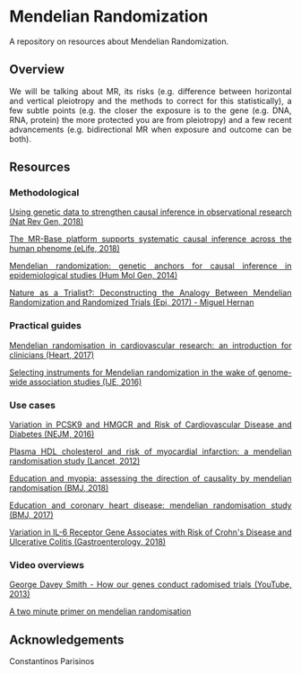 # Mendelian Randomization

<div align="justify">

A repository on resources about Mendelian Randomization.

## Overview

We will be talking about MR, its risks (e.g. difference between horizontal and vertical pleiotropy and the methods to correct for this statistically), a few subtle points (e.g. the closer the exposure is to the gene (e.g. DNA, RNA, protein) the more protected you are from pleiotropy) and a few recent advancements (e.g. bidirectional MR when exposure and outcome can be both).

## Resources

### Methodological

[Using genetic data to strengthen causal inference in observational research (Nat Rev Gen, 2018)](https://www.nature.com/articles/s41576-018-0020-3)

[The MR-Base platform supports systematic causal inference across the human phenome (eLife, 2018)](https://elifesciences.org/articles/34408)

[Mendelian randomization: genetic anchors for causal inference in epidemiological studies (Hum Mol Gen, 2014)](https://academic.oup.com/hmg/article/23/R1/R89/2900899)

[Nature as a Trialist?: Deconstructing the Analogy Between Mendelian Randomization and Randomized Trials (Epi, 2017) - Miguel Hernan](https://journals.lww.com/epidem/Abstract/2017/09000/Nature_as_a_Trialist___Deconstructing_the_Analogy.4.aspx)

### Practical guides

[Mendelian randomisation in cardiovascular research: an introduction for clinicians (Heart, 2017)](http://heart.bmj.com/content/103/18/1400.long)

[Selecting instruments for Mendelian randomization in the wake of genome-wide association studies (IJE, 2016)](https://academic.oup.com/ije/article-lookup/doi/10.1093/ije/dyw088)

### Use cases

[Variation in PCSK9 and HMGCR and Risk of Cardiovascular Disease and Diabetes (NEJM, 2016)](https://www.nejm.org/doi/10.1056/NEJMoa1604304?url_ver=Z39.88-2003&rfr_id=ori:rid:crossref.org&rfr_dat=cr_pub%3dwww.ncbi.nlm.nih.gov)

[Plasma HDL cholesterol and risk of myocardial infarction: a mendelian randomisation study (Lancet, 2012)](https://www.thelancet.com/journals/lancet/article/PIIS0140-6736(12)60312-2/abstract)

[Education and myopia: assessing the direction of causality by mendelian randomisation (BMJ, 2018)](https://www.bmj.com/content/361/bmj.k2022)

[Education and coronary heart disease: mendelian randomisation study (BMJ, 2017)](https://www.bmj.com/content/358/bmj.j3542.long)

[Variation in IL-6 Receptor Gene Associates with Risk of Crohn's Disease and Ulcerative Colitis (Gastroenterology, 2018)](https://www.ncbi.nlm.nih.gov/pubmed/29775600)

### Video overviews

[George Davey Smith - How our genes conduct radomised trials (YouTube, 2013)](https://youtu.be/rjMwcTttKoQ)

[A two minute primer on mendelian randomisation](https://youtu.be/LoTgfGotaQ4)



## Acknowledgements

Constantinos Parisinos



</div>
